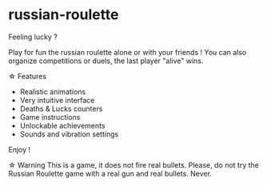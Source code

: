 # russian-roulette

Feeling lucky ?

Play for fun the russian roulette alone or with your friends ! You can also organize competitions or duels, the last player "alive" wins. 

☆ Features
- Realistic animations
- Very intuitive interface
- Deaths & Lucks counters
- Game instructions
- Unlockable achievements
- Sounds and vibration settings

Enjoy !

☆ Warning
This is a game, it does not fire real bullets.
Please, do not try the Russian Roulette game with a real gun and real bullets. Never.
